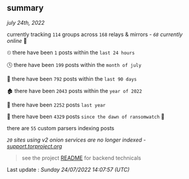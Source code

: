 
## summary
_july 24th, 2022_

currently tracking `114` groups across `168` relays & mirrors - _`68` currently online_ 📡

⏲ there have been `1` posts within the `last 24 hours`

🕓 there have been `199` posts within the `month of july`

📅 there have been `792` posts within the `last 90 days`

🏚 there have been `2043` posts within the `year of 2022`

🚀 there have been `2252` posts `last year`

🦕 there have been `4329` posts `since the dawn of ransomwatch` 🐣

there are `55` custom parsers indexing posts

_`20` sites using v2 onion services are no longer indexed - [support.torproject.org](https://support.torproject.org/onionservices/v2-deprecation/)_

> see the project [README](https://github.com/jmousqueton/ransomwatch#readme) for backend technicals



Last update : _Sunday 24/07/2022 14:07:57 (UTC)_


